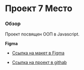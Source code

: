 # Проект 7 Место
### Обзор

Проект посвящен ООП в Javascript. 

**Figma**

* [Ссылка на макет в Figma](https://www.figma.com/file/2cn9N9jSkmxD84oJik7xL7/JavaScript.-Sprint-4?node-id=0%3A1)

* [Ссылка на проект в githab ](https://xavtgai.github.io/mesto/index.html)

